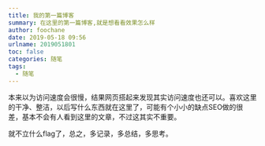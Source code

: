 ```yaml
---
title: 我的第一篇博客
summary: 在这里的第一篇博客,就是想看看效果怎么样
author: foochane
date: 2019-05-18 09:56
urlname: 2019051801
toc: false
categories: 随笔
tags:
  - 随笔
---
```


本来以为访问速度会很慢，结果网页搭起来发现其实访问速度也还可以。喜欢这里的干净、整洁，以后写什么东西就在这里了，可能有个小小的缺点SEO做的很差，基本不会有人看到这里的文章，不过这其实不重要。

就不立什么flag了，总之，多记录，多总结，多思考。